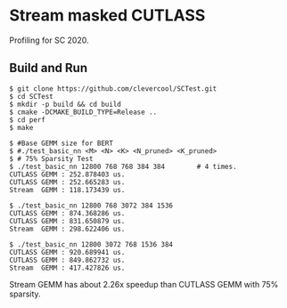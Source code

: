 Stream masked CUTLASS
===================

Profiling for SC 2020.

## Build and Run
```shell
$ git clone https://github.com/clevercool/SCTest.git
$ cd SCTest
$ mkdir -p build && cd build
$ cmake -DCMAKE_BUILD_TYPE=Release ..
$ cd perf
$ make

$ #Base GEMM size for BERT
$ #./test_basic_nn <M> <N> <K> <N_pruned> <K_pruned>
$ # 75% Sparsity Test
$ ./test_basic_nn 12800 768 768 384 384        # 4 times.
CUTLASS GEMM : 252.878403 us.
CUTLASS GEMM : 252.665283 us.
Stream  GEMM : 118.173439 us.

$ ./test_basic_nn 12800 768 3072 384 1536
CUTLASS GEMM : 874.368286 us.
CUTLASS GEMM : 831.650879 us.
Stream  GEMM : 298.622406 us.

$ ./test_basic_nn 12800 3072 768 1536 384
CUTLASS GEMM : 920.689941 us.
CUTLASS GEMM : 849.862732 us.
Stream  GEMM : 417.427826 us.
```

Stream GEMM has about 2.26x speedup than CUTLASS GEMM with 75% sparsity.